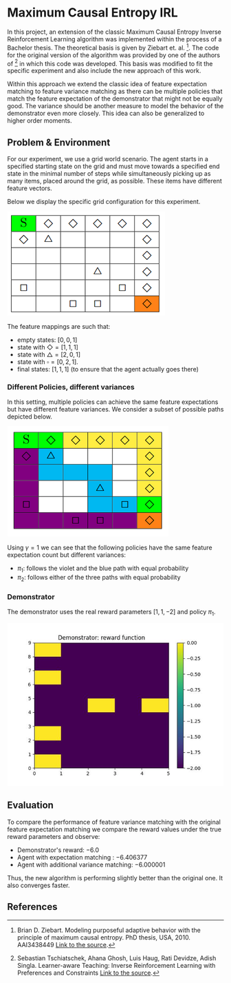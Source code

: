 # Maximum Causal Entropy IRL

In this project, an extension of the classic Maximum Causal Entropy Inverse Reinforcement Learning algorithm was implemented within the process of a Bachelor thesis. The theoretical basis is given by Ziebart et. al. [^1]. The code for the original version of the algorithm was provided by one of the authors of [^2] in which this code was developed. This basis was modified to fit the specific experiment and also include the new approach of this work.

Within this approach we extend the classic idea of feature expectation matching to feature variance matching as there can be multiple policies that match the feature expectation of the demonstrator that might not be equally good. The variance should be another measure to model the behavior of the demonstrator even more closely. This idea can also be generalized to higher order moments.

## Problem \& Environment

For our experiment, we use a grid world scenario. The agent starts in a specified starting state on the grid and must move towards a specified end state in the minimal number of steps while simultaneously picking up as many items, placed around the grid, as possible. These items have different feature vectors.

Below we display the specific grid configuration for this experiment.

![Grid world set up for the experiment. The starting state is green, the target state is orange. The diamonds, triangles and squares are the items that can be collected.](plots/grid.png)

The feature mappings are such that:
- empty states: $[0,0,1]$
- state with $\Diamond = [1,1,1]$
- state with $\triangle = [2,0,1]$
- state with $\square = [0,2,1]$.
- final states: $[1,1,1]$ (to ensure that the agent actually goes there)

### Different Policies, different variances
In this setting, multiple policies can achieve the same feature expectations but have different feature variances. We consider a subset of possible paths depicted below.

![Three possible paths in the grid world.](plots/paths.png)

Using $\gamma = 1$ we can see that the following policies have the same feature expectation count but different variances:

- $\pi_1$: follows the violet and the blue path with equal probability
- $\pi_2$: follows either of the three paths with equal probability

### Demonstrator

The demonstrator uses the real reward parameters $[1,1,-2]$ and policy $\pi_1$.

![Reward function of the demonstrator](plots/Demonstrator_reward.jpg)

## Evaluation

To compare the performance of feature variance matching with the original feature expectation matching we compare the reward values under the true reward parameters and observe:

- Demonstrator's reward: $-6.0$
- Agent with expectation matching : $-6.406377$
- Agent with additional variance matching: $-6.000001$

Thus, the new algorithm is performing slightly better than the original one. It also converges faster.



## References

[^1]: Brian D. Ziebart. Modeling purposeful adaptive behavior with the principle of maximum causal entropy. PhD thesis, USA, 2010. AAI3438449 [Link to the source](https://www.cs.cmu.edu/~bziebart/publications/thesis-bziebart.pdf). 

[^2]: Sebastian Tschiatschek, Ahana Ghosh, Luis Haug, Rati Devidze, Adish Singla. Learner-aware Teaching: Inverse Reinforcement Learning with Preferences and Constraints [Link to the source](https://arxiv.org/abs/1906.00429).